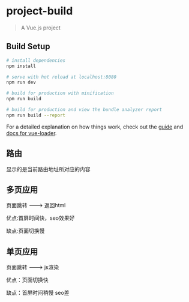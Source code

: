 # project-build

> A Vue.js project

## Build Setup

``` bash
# install dependencies
npm install

# serve with hot reload at localhost:8080
npm run dev

# build for production with minification
npm run build

# build for production and view the bundle analyzer report
npm run build --report
```

For a detailed explanation on how things work, check out the [guide](http://vuejs-templates.github.io/webpack/) and [docs for vue-loader](http://vuejs.github.io/vue-loader).



## 路由

<router-view/> 显示的是当前路由地址所对应的内容



## 多页应用

页面跳转  --->  返回html

优点:首屏时间快，seo效果好

缺点:页面切换慢



## 单页应用

页面跳转 --->  js渲染

优点：页面切换快

缺点：首屏时间稍慢 seo差
















